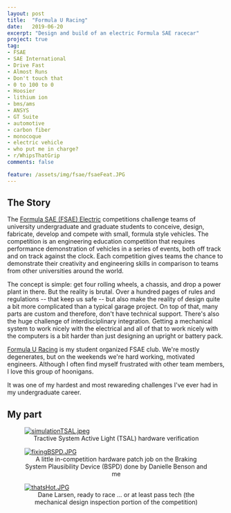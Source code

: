 ```yaml
---
layout: post
title:  "Formula U Racing"
date:   2019-06-20
excerpt: "Design and build of an electric Formula SAE racecar"
project: true
tag:
- FSAE
- SAE International
- Drive Fast
- Almost Runs
- Don't touch that
- 0 to 100 to 0
- Hoosier
- lithium ion
- bms/ams
- ANSYS
- GT Suite
- automotive
- carbon fiber
- monocoque
- electric vehicle
- who put me in charge?
- r/WhipsThatGrip
comments: false

feature: /assets/img/fsae/fsaeFeat.JPG
---
```


## The Story

The <a href="https://www.sae.org/attend/student-events"> Formula SAE (FSAE) Electric</a> competitions challenge teams of university undergraduate and graduate students to conceive, design, fabricate, develop and compete with small, formula style vehicles. The competition is an engineering education competition that requires performance demonstration of vehicles in a series of events, both off track and on track against the clock. Each competition gives teams the chance to demonstrate their creativity and engineering skills in comparison to teams from other universities around the world.

The concept is simple: get four rolling wheels, a chassis, and drop a power plant in there. But the reality is brutal. Over a hundred pages of rules and regulations -- that keep us safe -- but also make the reality of design quite a bit more complicated than a typical garage project. On top of that, many parts are custom and therefore, don't have technical support. There's also the huge challenge of interdisciplinary integration. Getting a mechanical system to work nicely with the electrical and all of that to work nicely with the computers is a bit harder than just designing an upright or battery pack.

<a href="https://formulau.racing">Formula U Racing</a> is my student organized FSAE club. We're mostly degenerates, but on the weekends we're hard working, motivated engineers. Although I often find myself frustrated with other team members, I love this group of hoonigans. 

It was one of my hardest and most rewareding challenges I've ever had in my undergraduate career. 

## My part

<figure>
	<a href="{{ site.url }}/assets/img/fsae/simulationTSAL.jpeg"><img src="{{ site.url }}/assets/img/fsae/simulationTSAL.jpeg" alt="simulationTSAL.jpeg"></a>
	<figcaption><center>Tractive System Active Light (TSAL) hardware verification</center>
    </figcaption>
</figure>


<figure>
	<a href="{{ site.url }}/assets/img/fsae/fixingBSPD.JPG"><img src="{{ site.url }}/assets/img/fsae/fixingBSPD.JPG" alt="fixingBSPD.JPG"></a>
	<figcaption><center>A little in-competition hardware patch job on the Braking System Plausibility Device (BSPD) done by Danielle Benson and me</center>
    </figcaption>
</figure>

<figure>
	<a href="{{ site.url }}/assets/img/fsae/thatsHot.JPG"><img src="{{ site.url }}/assets/img/fsae/thatsHot.JPG" alt="thatsHot.JPG"></a>
	<figcaption><center>Dane Larsen, ready to race ... or at least pass tech (the mechanical design inspection portion of the competition)</center>
    </figcaption>
</figure>